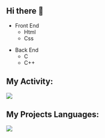 ## Hi there 👋
<ul>
  <li>Front End
    <ul>
      <li>Html</li>
    </ul>
    <ul>
     <li>Css</li>
    </ul>
  </li>
</ul>

<ul>
  <li>Back End
    <ul>
      <li>C</li>
    </ul>
    <ul>
     <li>C++</li>
    </ul>
  </li>
</ul>

## My Activity:
<img src="https://github-readme-stats.vercel.app/api?username=samanice&show_icons=true&theme=radical"/>

## My Projects Languages:
<img src="https://github-readme-stats.vercel.app/api/top-langs/?username=samanice&hide_progress=true"/>

